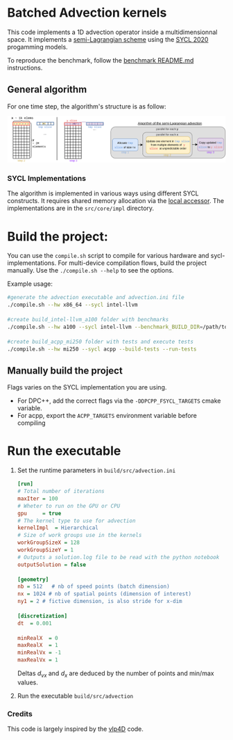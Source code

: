 # Batched Advection kernels

This code implements a 1D advection operator inside a multidimensionnal space. It implements a [semi-Lagrangian scheme](https://en.wikipedia.org/wiki/Semi-Lagrangian_scheme) using the [SYCL 2020](https://registry.khronos.org/SYCL/specs/sycl-2020/html/sycl-2020.html) progamming models.

To reproduce the benchmark, follow the [benchmark README.md](benchmark/README.md) instructions.

## General algorithm
For one time step, the algorithm's structure is as follow:

![Advection process](docs/fig/AdvectionProcess.png)

### SYCL Implementations
The algorithm is implemented in various ways using different SYCL constructs. It requires shared memory allocation via the [local accessor](https://registry.khronos.org/SYCL/specs/sycl-2020/html/sycl-2020.html#sec:accessor.local). The implementations are in the `src/core/impl` directory.

# Build the project:
You can use the `compile.sh` script to compile for various hardware and sycl-implementations. For multi-device compilation flows, build the project manually.
Use the `./compile.sh --help` to see the options.

Example usage:
```sh
#generate the advection executable and advection.ini file
./compile.sh --hw x86_64 --sycl intel-llvm 

#create build_intel-llvm_a100 folder with benchmarks
./compile.sh --hw a100 --sycl intel-llvm --benchmark_BUILD_DIR=/path/to/google/benchmark/build 

#create build_acpp_mi250 folder with tests and execute tests
./compile.sh --hw mi250 --sycl acpp --build-tests --run-tests 
```

## Manually build the project
Flags varies on the SYCL implementation you are using.
- For DPC++, add the correct flags via the `-DDPCPP_FSYCL_TARGETS` cmake variable.
- For acpp, export the `ACPP_TARGETS` environment variable before compiling

# Run the executable
1. Set the runtime parameters in `build/src/advection.ini`

    ```ini
    [run]
    # Total number of iterations
    maxIter = 100
    # Wheter to run on the GPU or CPU
    gpu     = true
    # The kernel type to use for advection
    kernelImpl  = Hierarchical
    # Size of work groups use in the kernels
    workGroupSizeX = 128
    workGroupSizeY = 1
    # Outputs a solution.log file to be read with the python notebook
    outputSolution = false

    [geometry]
    nb = 512   # nb of speed points (batch dimension)
    nx = 1024 # nb of spatial points (dimension of interest)
    ny1 = 2 # fictive dimension, is also stride for x-dim

    [discretization]
    dt  = 0.001

    minRealX  = 0
    maxRealX  = 1
    minRealVx = -1
    maxRealVx = 1
    ```

    Deltas $d_{vx}$ and $d_x$ are deduced by the number of points and min/max values.

2. Run the executable `build/src/advection`


### Credits
This code is largely inspired by the [vlp4D](https://github.com/yasahi-hpc/vlp4d) code.

